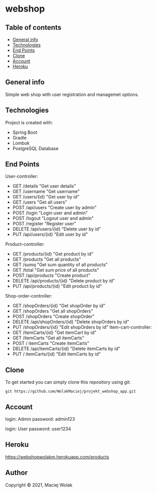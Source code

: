 # webshop

## Table of contents
* [General info](#general-info)
* [Technologies](#technologies)
* [End Points](#end-points)
* [Clone](#clone)
* [Account](#account)
* [Heroku](#heroku)

## General info
Simple web shop with user registration and managemet options.

## Technologies
Project is created with:
* Spring Boot
* Gradle
* Lombok
* PostgreSQL Database

## End Points
User-controller:
* GET	/details		"Get user details"
* GET 	/username		"Get username"
* GET 	/users/{id}		"Get user by id"
* GET 	/users			"Get all users"
* POST 	/api/users		"Create user by admin"
* POST 	/login			"Login user and admin"
* POST 	/logout			"Logout user and admin"
* POST 	/register		"Register user"
* DELETE 	/api/users/{id}		"Delete user by id"
* PUT 	/api/users/{id}		"Edit user by id"

Product-controller:
* GET	/products/{id}		"Get product by id"
* GET	/products		"Get all products"
* GET	/sumq			"Get sum quantity of all products"
* GET	/total			"Get sum price of all products"
* POST	/api/products		"Create product"
* DELETE	/api/products/{id}	"Delete product by id"
* PUT	/api/products/{id}	"Edit product by id"

Shop-order-controller:
* GET	/shopOrders/{id}	"Get shopOrder by id"
* GET	/shopOrders		"Get all shopOrders"
* POST	/shopOrders		"Create shopOrder"
* DELETE	/api/shopOrders/{id}	"Delete shopOrders by id"
* PUT	/shopOrders/{id}	"Edit shopOrders by id"
  Item-cart-controller:
* GET	/itemCarts/{id}		"Get itemCart by id"
* GET	/itemCarts		"Get all itemCarts"
* POST	/ itemCarts		"Create itemCarts"
* DELETE	/api/itemCarts/{id}	"Delete itemCarts by id"
* PUT	/ itemCarts/{id}	"Edit itemCarts by id"

## Clone
To get started you can simply clone this repository using git:

```
git https://github.com/WolakMaciej/projekt_webshop_app.git

```

## Account
login: Admin
password: admin123

login: User
password: user1234

## Heroku
https://webshopwolakm.herokuapp.com/products

## Author

Copyright &copy; 2021, Maciej Wolak
